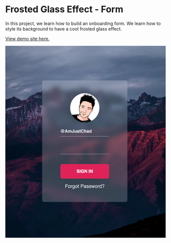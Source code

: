 # Frosted Glass Effect - Form

In this project, we learn how to build an onboarding form. We learn how to style its background to have a cool frosted glass effect.

[View demo site here.](https://webdevtuts.github.io/frosted_glass_effect_form/)

![Preview](screenshot.png)
